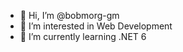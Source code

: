 - 👋 Hi, I’m @bobmorg-gm
- 👀 I’m interested in Web Development
- 🌱 I’m currently learning .NET 6

<!---
bobmorg-gm/bobmorg-gm is a ✨ special ✨ repository because its `README.md` (this file) appears on your GitHub profile.
You can click the Preview link to take a look at your changes.
--->
